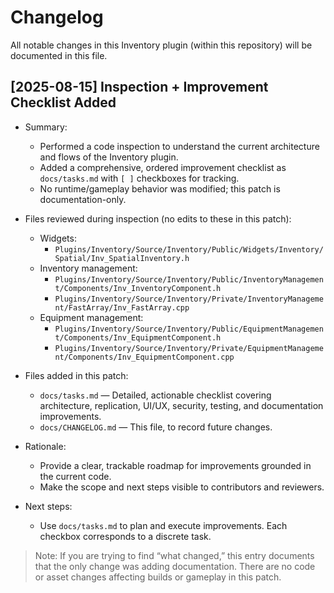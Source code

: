 ﻿# Changelog

All notable changes in this Inventory plugin (within this repository) will be documented in this file.

## [2025-08-15] Inspection + Improvement Checklist Added
- Summary:
  - Performed a code inspection to understand the current architecture and flows of the Inventory plugin.
  - Added a comprehensive, ordered improvement checklist as `docs/tasks.md` with `[ ]` checkboxes for tracking.
  - No runtime/gameplay behavior was modified; this patch is documentation-only.

- Files reviewed during inspection (no edits to these in this patch):
  - Widgets:
    - `Plugins/Inventory/Source/Inventory/Public/Widgets/Inventory/Spatial/Inv_SpatialInventory.h`
  - Inventory management:
    - `Plugins/Inventory/Source/Inventory/Public/InventoryManagement/Components/Inv_InventoryComponent.h`
    - `Plugins/Inventory/Source/Inventory/Private/InventoryManagement/FastArray/Inv_FastArray.cpp`
  - Equipment management:
    - `Plugins/Inventory/Source/Inventory/Public/EquipmentManagement/Components/Inv_EquipmentComponent.h`
    - `Plugins/Inventory/Source/Inventory/Private/EquipmentManagement/Components/Inv_EquipmentComponent.cpp`

- Files added in this patch:
  - `docs/tasks.md` — Detailed, actionable checklist covering architecture, replication, UI/UX, security, testing, and documentation improvements.
  - `docs/CHANGELOG.md` — This file, to record future changes.

- Rationale:
  - Provide a clear, trackable roadmap for improvements grounded in the current code.
  - Make the scope and next steps visible to contributors and reviewers.

- Next steps:
  - Use `docs/tasks.md` to plan and execute improvements. Each checkbox corresponds to a discrete task.

> Note: If you are trying to find “what changed,” this entry documents that the only change was adding documentation. There are no code or asset changes affecting builds or gameplay in this patch.
